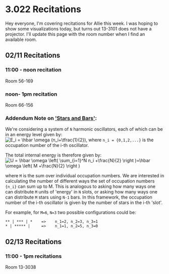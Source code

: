 # 3.022 Recitations
Hey everyone, I'm covering recitations for Allie this week. 
I was hoping to show some visualizations today, but turns out 13-3101 does not have a projector.
I'll update this page with the room number when I find an available room. 

## 02/11 Recitations
### 11:00 - noon recitation
Room 56-169
### noon- 1pm recitation
Room 66-156

### Addendum Note on ['Stars and Bars'](https://en.wikipedia.org/wiki/Stars_and_bars_(combinatorics)):
We're considering a system of `N` harmonic oscillators, each of which can be in an energy level given by:<br>
<img src="https://latex.codecogs.com/svg.latex?\inline&space;E_i&space;=&space;\hbar&space;\omega&space;(n_i&plus;\tfrac{1}{2})" title="E_i = \hbar \omega (n_i+\tfrac{1}{2})" />, where `n_i = {0,1,2,...}` is the occupation number of the i-th oscillator.

The total internal energy is therefore given by:<br>
<img src="https://latex.codecogs.com/svg.latex?U&space;=&space;\hbar&space;\omega&space;\left(&space;\sum_{i=1}^N&space;n_i&space;&plus;\frac{N}{2}&space;\right&space;)=\hbar&space;\omega&space;\left(&space;M&space;&plus;\frac{N}{2}&space;\right&space;)" title="U = \hbar \omega \left( \sum_{i=1}^N n_i +\frac{N}{2} \right )=\hbar \omega \left( M +\frac{N}{2} \right )" />

where `M` is the sum over individual occupation numbers.
We are interested in calculating the number of different ways the set of occupation numbers `{n_i}` can sum up to M.
This is analogous to asking how many ways one can distribute `M` units of 'energy' in `N` slots, or asking how many ways one can distribute `M` stars using `N-1` bars.
In this framework, the occupation number of the i-th oscillator is given by the number of stars in the i-th 'slot'. 

For example, for `M=6`, `N=3` two possible configurations could be:
```
** | *** | *    =>    n_1=2, n_2=3, n_3=1
* | ***** |     =>    n_1=1, n_2=5, n_3=0
```

## 02/13 Recitations
### 11:00 - 1pm recitations
Room 13-3038 

